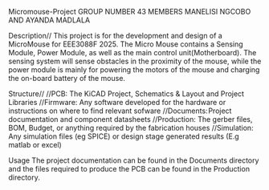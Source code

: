 Micromouse-Project
GROUP NUMBER 43
MEMBERS MANELISI NGCOBO AND AYANDA MADLALA

Description//
This project is for the development and design of a MicroMouse for EEE3088F 2025. The Micro Mouse contains a Sensing Module, Power Module, as well as the main control unit(Motherboard). The sensing system will sense obstacles in the proximity of the mouse, while the power module is mainly for powering the motors of the mouse and charging the on-board battery of the mouse.

Structure//
//PCB: The KiCAD Project, Schematics & Layout and Project Libraries
//Firmware: Any software developed for the hardware or instructions on where to find relevant sofware
//Documents: Project documentation and component datasheets
//Production: The gerber files, BOM, Budget, or anything required by the fabrication houses
//Simulation: Any simulation files (eg SPICE) or design stage generated results (E.g matlab or excel)

Usage
The project documentation can be found in the Documents directory and the files required to produce the PCB can be found in the Production directory.
